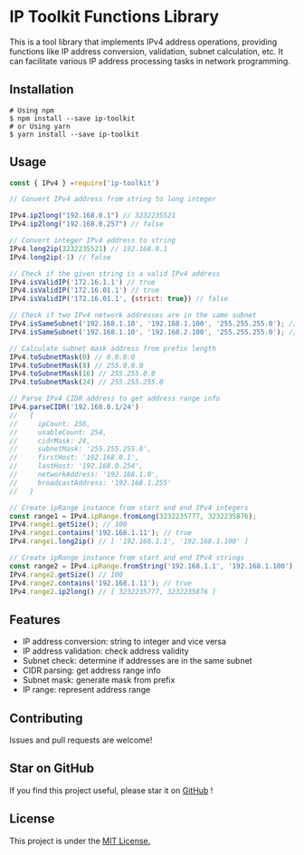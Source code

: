 
# IP Toolkit Functions Library

This is a tool library that implements IPv4 address operations, providing functions like IP address conversion, validation, subnet calculation, etc. It can facilitate various IP address processing tasks in network programming.

## Installation

```shell
# Using npm
$ npm install --save ip-toolkit
# or Using yarn
$ yarn install --save ip-toolkit
```

## Usage

```js
const { IPv4 } =require('ip-toolkit')

// Convert IPv4 address from string to long integer 

IPv4.ip2long("192.168.0.1") // 3232235521
IPv4.ip2long("192.168.0.257") // false

// Convert integer IPv4 address to string 
IPv4.long2ip(3232235521) // 192.168.0.1
IPv4.long2ip(-1) // false

// Check if the given string is a valid IPv4 address
IPv4.isValidIP('172.16.1.1') // true
IPv4.isValidIP('172.16.01.1') // true
IPv4.isValidIP('172.16.01.1', {strict: true}) // false

// Check if two IPv4 network addresses are in the same subnet
IPv4.isSameSubnet('192.168.1.10', '192.168.1.100', '255.255.255.0'); // true
IPv4.isSameSubnet('192.168.1.10', '192.168.2.100', '255.255.255.0'); // true

// Calculate subnet mask address from prefix length 
IPv4.toSubnetMask(0) // 0.0.0.0
IPv4.toSubnetMask(8) // 255.0.0.0
IPv4.toSubnetMask(16) // 255.255.0.0
IPv4.toSubnetMask(24) // 255.255.255.0

// Parse IPv4 CIDR address to get address range info
IPv4.parseCIDR('192.168.0.1/24')
//   {
//     ipCount: 256,
//     usableCount: 254,
//     cidrMask: 24,
//     subnetMask: '255.255.255.0',
//     firstHost: '192.168.0.1',
//     lastHost: '192.168.0.254',
//     networkAddress: '192.168.1.0',
//     broadcastAddress: '192.168.1.255'
//   }

// Create ipRange instance from start and end IPv4 integers
const range1 = IPv4.ipRange.fromLong(3232235777, 3232235876);
IPv4.range1.getSize(); // 100
IPv4.range1.contains('192.168.1.11'); // true
IPv4.range1.long2ip() // [ '192.168.1.1', '192.168.1.100' ]

// Create ipRange instance from start and end IPv4 strings 
const range2 = IPv4.ipRange.fromString('192.168.1.1', '192.168.1.100');
IPv4.range2.getSize() // 100
IPv4.range2.contains('192.168.1.11'); // true
IPv4.range2.ip2long() // [ 3232235777, 3232235876 ]
```

## Features

- IP address conversion: string to integer and vice versa
- IP address validation: check address validity
- Subnet check: determine if addresses are in the same subnet
- CIDR parsing: get address range info
- Subnet mask: generate mask from prefix
- IP range: represent address range

## Contributing

Issues and pull requests are welcome!

## Star on GitHub

If you find this project useful, please star it on [GitHub](https://github.com/meguoe/ip-toolkit) !

## License

This project is under the [MIT License.](https://github.com/meguoe/ip-toolkit/blob/main/LICENSE "MIT License.")
